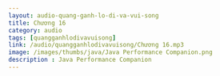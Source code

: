 ```yaml
---
layout: audio-quang-ganh-lo-di-va-vui-song
title: Chương 16
category: audio
tags: [quangganhlodivavuisong]
link: /audio/quangganhlodivavuisong/Chương 16.mp3 
image: /images/thumbs/java/Java Performance Companion.png
description : Java Performance Companion 
---
```












